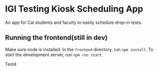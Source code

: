 # IGI Testing Kiosk Scheduling App
An app for Cal students and faculty to easily schedule drop-in tests.

## Running the frontend(still in dev)
Make sure node is installed. In the `frontend` directory, run `npm install`. 
To start the development server, run `npm run start`.

Test4

